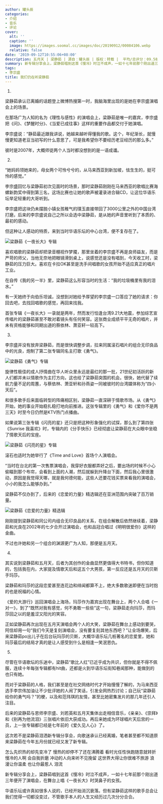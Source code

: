 ```yaml
---
author: 罐头辰
categories:
- 介绍
- 音乐
- 评论
cover:
  alt: ''
  caption: ''
  image: https://images.soomal.cc/images/doc/20190912/00084106.webp
  relative: false
date: '2019-09-12T10:55:06+08:00'
description: 五月天 | 梁静茹 | 源自：罐头辰 | 版权：转载 |  平均/总评分：09.58/115
summary: 新专辑分享会上，梁静茹唱到这首《慢冷》时泣不成声，一如十七年前那个刚出道三年便开了演唱会，在舞台上唱《一夜长大》时哭鼻子的女孩。华语乐坛或许真如很多人说的，已经开始消沉衰落。但有梁静茹这样的歌手总会让我们觉得一切都没变过，不管歌手本人的人生又经历过几次分分合合。
tags:
- 李宗盛
title: 我们仍在听梁静茹
---
```


1.

梁静茹承认已离婚的话题登上微博热搜第一时，我脑海里出现的是她在李宗盛演唱会上的场景。

在那场广为人知的名为《理性与感性》的演唱会上，梁静茹是唯一的嘉宾，李宗盛把《问》、《梦醒时分》、《当爱已成往事》这样的重要作品都交付于她演唱。

李宗盛说：“静茹最近跟我讲说，她越来越听得懂我的歌。这个，年纪渐长，就慢慢更知道老豆当初写的什么意思了，可是我希望你不要经历老豆经历的那么多。”

彼时是2007年，大概师徒两个人当时都没想到的是一语成谶。

2.

“她妈妈领她来的，母女两个可怜兮兮的，从马来西亚到新加坡，怯生生的，挺可怜的感觉。”

李宗盛回忆与梁静茹初次见面时的场景，那时梁静茹刚刚在马来西亚的歌唱比赛海螺新韵奖中得到第三名，这场比赛也让她的歌声被灌录进合辑CD，让这位华语乐坛举足轻重的大哥听到。

李宗盛把这块仍未摆脱小镇女孩稚气的璞玉直接带回了3000公里之外的中国台湾打磨，后来的李宗盛说自己之所以会选中梁静茹，是从她的声音里听到了本质的、最初的感动。

但这种让人感动的特质，来到当时华语乐坛的中心台湾，便不复存在了。

![梁静茹《一夜长大》专辑](https://images.soomal.cc/images/doc/20190912/00084103.webp)





喜欢唱歌的梁静茹却把录音棚视作梦魇，那里坐着的李宗盛不再是良师益友，而是严苛的师父，当他无奈地把眼镜滑到桌上，说感觉还是没有唱到，今天收工时，梁静茹的压力巨大。喜欢在卡拉OK甚至是洗手间唱歌的女孩开始不适应真正的唱片工业。

在自传《我的另一半》里，梁静茹这么形容当时的生活：“我的垃圾桶里有我的泪水。”

有一天她终于向伯乐坦诚，没想到对她给予厚望的李宗盛一口答应了她的请求：你回去吧，去找回唱歌的感觉，再回来找我。

首张专辑《一夜长大》一录就是两年，然而发行恰逢台湾9.21大地震，参加综艺宣传唱片的梁静茹甚至不敢对着镜头有任何笑容。这张商业成绩平平无奇的唱片，并未有资格能够和同期出道的蔡依林、萧亚轩一较高下。

3.

李宗盛并没有放弃梁静茹，而是很快调整步调，拉来同属滚石唱片的组合无印良品中的光良，炮制了第二张专辑同名主打歌《勇气》。

![梁静茹《勇气》专辑](https://images.soomal.cc/images/doc/20190912/00084102.webp)





旋律性极佳的成人抒情曲在华人听众里永远是最红的那一批，21世纪初活跃的新人们都并未以情歌作为主打方向，这也给了梁静茹突围的机会。很快，她代替了续航力量不足的周蕙，与蔡依林、萧亚轩和孙燕姿一同被彼时的台湾媒体称为“四小天后”。

和很多歌手后来面临转型的阵痛相区别，梁静茹一直深耕于情歌市场。从《勇气》开始，她的事业开始稳扎稳打地向前推进。这张专辑里的《勇气》和《爱你不是两三天》时至今日仍然是KTV热门点播曲。

如果说第三张专辑《闪亮的星》还只是把这种形象强化的试探，那么到了第四张《Sunrise 我喜欢》时，专辑内的《分手快乐》已经彻底让梁静茹在大众眼中坐稳了情歌天后的宝座。

![梁静茹《闪亮的星》专辑](https://images.soomal.cc/images/doc/20190912/00084104.webp)





滚石也适时为她举行了《Time and Love》首场个人演唱会。

“当时在台北的第一次售票演唱会，我穿好衣服都弄好之后，要出场的时候不小心偷瞄到那个布帘，会看到上面的人潮，然后就躲到升降台下面，然后我心里很激动，原因是我觉得天哪，就是我何德何能，这些人还要花钱买票来看我的演唱会，小小的我怎么能够办到。”

梁静茹不仅办到了，后来的《恋爱的力量》精选辑还在亚洲范围内突破了百万销量。

![梁静茹《恋爱的力量》精选辑](https://images.soomal.cc/images/doc/20190912/00084105.webp)





刚刚提到梁静茹和同公司内组合无印良品的关系，在组合解散后依然继续着，梁静茹和光良在2002年的七夕合开过演唱会，也和品冠合唱过《明明很爱你》这样的金曲。

不过也许她和另一个组合的渊源更广为人知，那便是五月天。

4.

其实说到梁静茹和五月天，后者为其创作的金曲显然更值得大书特书，但你知道的，包括我在内，大家提及情歌天后和这五个大男孩，第一反应还是五月天的贝斯手玛莎。

梁静茹和玛莎的这段恋爱甚至连花边和绯闻都算不上，绝大多数歌迷即便在当时抱的也是祝福的心情。

《爱的大游行》巡回演唱会上海场，玛莎作为嘉宾出现在舞台上，两个人合唱《一对一》，到了“既然对我有感觉，何不勇敢一些些”这一句，梁静茹走向玛莎，而玛莎回之以的是羞涩又阳光的笑容。

正如梁静茹再次出现在五月天演唱会两个人的大笑，梁静茹在舞台上感动到要哭，阿信却用一句“我们今天是复刻演唱会，没有要复刻其他东西吧？”让全场爆笑，后来梁静茹po出儿子在后台玩玛莎的贝斯，大概华语乐坛几桩著名的恋爱里，她和玛莎最后的结局才真的是让人感受到什么是相逢一笑泯恩仇。

5.

尽管在华语歌坛的乐迷中，梁静茹“歌比人红”已近乎成为共识，但你就是不得不佩服，连续十年每张专辑都有hit曲，还都是火到华语乐坛街知巷闻那种，能做到的也只有她。

而对于梁静茹的人格，我们甚至是在社交网络时代才开始慢慢了解的，为马来西亚选手李宗伟加油让不少批评她的人闹了笑话，引发全网热烈讨论；自己玩“梁静茹给你的勇气吗？”的梗，以及和范玮琪的友情，甚至比她密集发片的那几年还引人注目。

后来的梁静茹与恩师李宗盛、刘若英和五月天集体出走相信音乐，《亲亲》、《崇拜》和《别再为他流泪》三张唱片依旧大获成功。再后来她成为环球唱片天后宫的一员，上一张专辑都已经是七年前的《爱久见人心》了。

这次若不是梁静茹泪洒新专辑分享会，向歌迷承认已经离婚，笔者甚至都不知道原来梁静茹在今年五月份就已经又发了新专辑。

怎么先炽热的却先变冷了
慢热的却停不了还在沸腾着
看时光任性快跑随意就转折
慢冷的人啊 会自我折磨
冲动的人向来听不见挽留
这世界大得让你很难不旅游
浪漫让你温柔 也让你最惹人 泪流

新专辑分享会上，梁静茹唱到这首《慢冷》时泣不成声，一如十七年前那个刚出道三年便开了演唱会，在舞台上唱《一夜长大》时哭鼻子的女孩。

华语乐坛或许真如很多人说的，已经开始消沉衰落。但有梁静茹这样的歌手总会让我们觉得一切都没变过，不管歌手本人的人生又经历过几次分分合合。